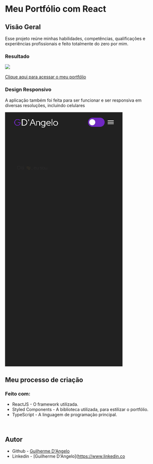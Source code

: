 # Meu Portfólio com React

## Visão Geral

Esse projeto reúne minhas habilidades, competências, qualificações e experiências profissionais e feito totalmente do zero por mim.

### Resultado

![](public/design/)

[Clique aqui para acessar o meu portfólio](https://meu-portfolio-phi-six.vercel.app)

### Design Responsivo

A aplicação também foi feita para ser funcionar e ser responsiva em diversas resoluções, incluindo celulares

![](public/design/mobile.gif)

## Meu processo de criação 

### Feito com:

- ReactJS - O framework utilizada.
- Styled Components - A biblioteca utilizada, para estilizar o portfólio.
- TypeScript - A linguagem de programação principal.

<br>

## Autor

- Github - [Guilherme D'Angelo](https://github.com/Guilherme-DAngelo)
- Linkedin - [Guilherme D'Angelo](https://www.linkedin.co

